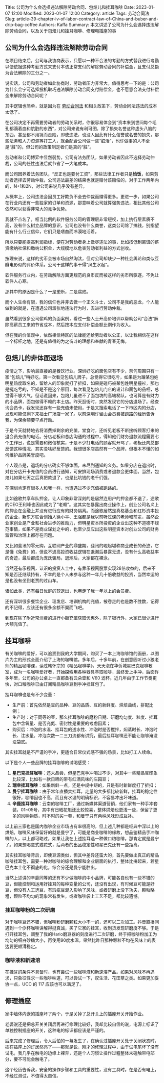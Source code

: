 Title: 公司为什么会选择违法解除劳动合同、包焙儿和挂耳咖啡
Date: 2023-01-07 12:00
Modified: 2023-01-07 12:00
Category: article
Tags: 劳动合同法
Slug: article-39-chapter-iv-of-labor-contract-law-of-China-and-buber-and-drip-bag-coffee
Authors: Kaffa
Summary: 本文讲述了公司为什么会选择违法解除劳动合同，以及关于包焙儿和挂耳咖啡、修理电插座的事


## 公司为什么会选择违法解除劳动合同

在项目结束后，公司与我协商表示，只愿以一种不合法的考勤的方式替我进行考勤以便依据这种考勤方式来支付本该正常支付的解除劳动合同的补偿金，且支付总额为合法解除的三分之一。

说实话，公司和劳动者如此协商时，劳动者压力非常大。值得思考一下的是：公司为什么会宁可选择投机取巧违法解除劳动合同支付赔偿金，也不愿意合法支付补偿金来解除劳动合同呢？

其中逻辑也简单，就是因为在 [劳动合同法][1] 和相关政策下，劳动合同法违法的成本太低了。

在公司决定不再需要劳动者的劳动关系时，你很容易体会到“资本来到世间每个毛孔都滴着血和肮脏的东西”，对公司来说有利可图，除了损失名誉这种虚头八脑的东西，甚至都不用铤而走险，即使违法，也没人因此有什么信誉或名誉的损失，那些法务和人力资源等打工人，就会配合公司做一些“脏活”，也许做事的人不全是“脏”的，但公司的政策制定者们是真的“脏”。

劳动者和公司博弈中显然弱势，公司有法务团队，如果劳动者因此不选择劳动仲裁，公司的任性违法后就节省了一大笔成本。

而公司因养着法务团队，“反正也是要付工资”，那些法律工作者只是**恰饭**，如果劳动者选择去劳动仲裁，公司违法最差的结果也就是赔付该赔偿的，对于工作两年内的，N+1和2N，对公司来说几乎没有差异。

从概率上，公司违法会因员工好欺负不全去仲裁而赚得更多。更进一步，如果公司在行业内还有一些独家的订单和资源，那意味着公司就算强势违法，相比其他公司依然可以获得非常大的竞争优势。

我就不点名了，相当比例的软件服务公司的管理层非常短视，加上执行层素质不高，没有什么树立品牌的意识，公司也没有什么商誉，这类公司除了搞钱，别指望能有什么行业信仰，它们只是嗜血而冷漠地活着。

所以只要能提高利润指标，便在对劳动者身上做尽违法的事，比如按低到离谱的薪资缴纳社保和缴纳公积金，大规模地以危害劳动者利益的方式创收。

按理来说，这样的劣币会被市场自然淘汰，但对公司却缺少一种社会舆论和类似豆瓣电影似的评价体系，公司干这样的事干得“风生水起”。

软件服务行业内，在劳动解除方面更规范的良币反而被这样的劣币所驱逐，不免让软件人心寒。

那其中的原因是什么？一是垄断，二是腐败。

而个人生命有限，我的信仰也并非去做一个正义斗士，公司不是我的恶龙，个人能做到的就是，在遭遇公司嚣张地违法行为时，去进行劳动仲裁。

虽然看到很多公司偷鸡的负面案例，看过一些人士开高价培训以帮助公司“合法”解除高薪员工来的节省成本，然后按本应支付补偿金额比例作为收入。

但在我的价值观中，依然相信特区的法律能还给劳动者以公正，以让我相信在这样一个标杆之地，还是有值得的为之奋斗的理想和奉献的青春无悔。


## 包焙儿的非体面退场

疫情之下，影响最直接的是餐饮行业。深圳好吃的面包店有不少，奈何周围只有一家“包焙儿”稍好吃，第一次看见包焙儿牌子，总觉得它很吃亏，如果是为蹭某包姓明星热度取名的，留给人的印象就打了折扣，如果是碰巧被某包姓明星撞衫，那也是挺吃亏的，不知是不是这个原因，每次看见包焙儿门店的设计和面包的品相，总觉得不够大气。但话说回来，包焙儿虽进不了面包坊的高端梯队，也可算是有财力的小品牌，面包做得不赖的本土店。昨天逛街时，突然发现它的分店退场了。经查询会员卡，我发现还存有一些充值未使用，于是又搜索电话了一下市区内的分店，发现可能仅剩下来福士广场店一家了。以前深圳许留山会员费被跑路的经历告诉我，为保余额要早点行动。

于是今天就特地去将消费掉剩余的充值，堂食时，还听见老板不断接听顾客打来的退会员充值的电话。分店老板和总店沟通的过程中，得知他们财务退款流程需要七个工作日，说是需要和微信核实，于是不少打电话的顾客就开骂了，老板还向总部反馈这种情况，其实没啥好反馈的。我想很多店虽然有一个品牌，但根本不懂的如何维护品牌美誉度吧。

个人观点是，退场的分店确实不够体面，未尽到通知的义务。如果分店在退出时，对在分店开卡充值的会员进行通知，可安排现场消费或者退款会更体面。当然，包焙儿如果七天之后真把款退了，也是比坑钱的老千们强。

在深圳肯定有很多人和我一样，也遭遇过不少充值被跑路的。

比如途歌共享车队押金，让人印象非常深刻的是居然连用户的押金都不退了，途歌的CEO王利峰也因此成为了“老赖”。这其实在暴露出商业操作上，创业公司名义上的押金在金融上并没有进行应有的财务隔离。而途歌居然是真格基金和红杉资本投的企业，新东方联合创始人徐小平、王强都是我以前听过课的老师和前辈，虽然企业家创业是产业和社会进步的推动力，但明星资本所投资的企业出这种不道德不规范事情，如果不是商业谋划之中的，也至少反应出这些明星资本对创业公司的财务监管和治理上都存在问题。

又比如斐讯的零元购，互联网产业的鼎盛期，斐讯的崛起堪称商业成长的奇迹，它是懂《免费》的，但说不通高投资收益逻辑在退潮后暴露无遗，没有什么高收益率的奇迹，最后都成为庞氏骗局，退潮后，大家都在裸泳。

当然还有乐视网，认识的投资人士中，有靠乐视网股票实现28倍收益的，后来不知是否还继续持有，不幸的是个人未参与这种一年几十倍收益的投资，当然幸运的是也没有坐到老贾的过山车。

诸如此类，还有每日优鲜的软退出，也卷走了我一年以上的会员费。

还有深圳很多餐饮企业、理发店、培训机构的充值，被卷走的也是数不胜数，记得的不记得，应该还有很多余额不翼而飞吧。

到现在除了附近常消费的进行小额充值获取优惠外，除了银行外，大家已很少进行大额充值了。


## 挂耳咖啡

有关咖啡的爱好，可以追溯到我的大学期间，购买了一本上海咖啡馆的画册，以图片为主的形式全面介绍了上海的咖啡馆。多年后，十多年前，在创意园听过小狼老师的精品咖啡课，读过韩怀宗的《精品咖啡学》，天天泡在华侨城星巴克咖啡教室，成为一名咖啡爱好者，开始探索用各种器具萃取咖啡，最终爱上手冲，后面许多年里，公司的办公桌上一直都备有云朵壶和 V60 滤杯。近几年由于工作节奏更快，对口粮咖啡已由订阅精品咖啡豆到手冲挂耳包了。

挂耳咖啡也是有不少变量：

* 生产前：首先依然是豆的品种、豆的品质、豆的新鲜度、烘焙曲线，拼配比例；
* 生产时：对于同等的豆，那么挂耳咖啡的磨粉日期、研磨均匀度、粒度、挂耳包中含氧量、是否充氮、密封性是重要的考虑因素；
* 购买后：冲泡的水温、挂耳包的透水性、冲泡时是否搅拌，焖蒸时长、冲泡时长、注水量，冲泡次数一二三刀流都有讲究，最后挂耳咖啡还不能让咖啡淹没没袋底。

其实挂耳就是不严谨的手冲，更适合日常仪式感不强的场景，比如打工人续命。

以下是个人一些品牌的挂耳咖啡的试喝感受：

1. **星巴克挂耳咖啡**：还未品尝，但星巴克手冲喝过不少，对其中一些精品豆印象比较深，比如有一款日晒的带有红酒风味的庄园豆；
1. **瑞幸挂耳咖啡**：如果新鲜一点，还是中规中矩的，只是有时新鲜度打了折扣；
1. **曼宁挂耳咖啡**：由于常年直播卖挂耳，走量的大多都比较新鲜，挂耳的稳定性很好，咖啡因也不高，而且有水温的明确标识，不容易冲出坏味道。
1. **辛鹿挂耳咖啡**：云南的咖啡工厂，通过新媒体渠道营销，他们家有一种手冲套装，01~05号，其中有日晒花魁还比较惊喜，整体烘焙也更浅一些，保留了更多的风味物质，时不时的买一套，和曼宁只有两种风味形成互补。

以上前三家也是国内咖啡企业市场占有率很高的，但上述几种都是经典中深以上的烘焙，咖啡风味保留好的就是曼宁了，可能是商业咖啡的缘故，想品鉴精品手冲咖啡的人，以上都可略过，如果让我在上述挂耳选一种做口粮咖啡，那肯定就是曼宁了。如果想喝意式或花式，后两者的出品稳定性和星巴克还有一些距离。

其实挂耳咖啡背后，即使豆源类似，但其中差异还蛮大的，首先要做出真正的精品咖啡挂耳包，需要一种对咖啡的综合理解和企业层面的执行，整体比拼起来，若星巴克本土化不彻底的化，综合分还是曼宁能胜出。

当然上述讲的辛鹿同等的还有不少做咖啡的中小品牌，可能各自也有一些不错的豆，但能控制和运用好挂耳的每种变量的公司，还没有出现，有时候豆可能是好豆，但没有人工选豆，有瑕疵豆混入影响了风味，或者研磨上没下功夫，颗粒略粗，颗粒不均匀的现象常有发生，或者咖啡袋上工艺不足，都比较遗憾。

### 挂耳咖啡粉的二次研磨

对于咖啡豆还不错，但咖啡粉研磨颗粒大小不一的，还可以二次加工。抖音直播间遇到一个㐴杯咖啡讲解得挺真诚，买了它家的挂耳，收到货发现研磨度不够。于是打开挂耳包，调整了我的Hario磨豆器的刻度进行二次研磨，终于把咖啡粉加工为均匀的细白砂糖大小，再使用90度水温，果然比昨日那种颗粒不均在风味上的表达要更顺滑稳定。

### 咖啡液和新速溶

在挂耳的条件不具备时，也有尝试一些咖啡液和新速溶产品。如果对风味不再追求，只象征性求一些咖啡味道，可以尝试一下，叹生活、花田萃之类。如果更加妥协一点，UCC 的 117 应该也可以满足了。


## 修理插座

家中墙体内嵌的插座坏了两个，于是关掉了总开关上的插座开关开始作业。

老婆说还是把总开关关闭后再进行修理比较好，我却比较自信的说，电源上标识了单独控制插座的开关，这种电的标识都应该是严谨的。

后来完成了修理后，令人后怕的一幕发生了，在确认过插座开关处于关闭状态时，插在插座上的灯居然亮了——那就是说，刚才的修理过程中，由于试电笔坏了没有试电，我几乎在触电的边缘上裸奔，还是个人习惯让操作过程整体未碰触带电部分，要不可能会触电了。

这个经历告诉我，安全的操作步骤和工具的重要性，没有工具时，在是否有电上，不经过测试，不值得太自信。


[1]: http://www.gov.cn/flfg/2007-06/29/content_669394.htm
